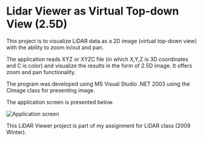 Lidar Viewer as Virtual Top-down View (2.5D)
==========================================

This project is to visualize LiDAR data as a 2D image (virtual top-down view) with the ability to zoom in/out and pan. 

The application reads XYZ or XYZC file (in which X,Y,Z is 3D coordinates and C is color) and visualize the results in the form of 2.5D image. It offers zoom and pan functionality.

The program was developed using MS Visual Studio .NET 2003 using the CImage class for presenting image.

The application screen is presented below.

![Application screen](https://github.com/stanathong/lidar_viewer/blob/master/Figure_application_screen.jpg)

This LiDAR Viewer project is part of my assignment for LiDAR class (2009 Winter).



